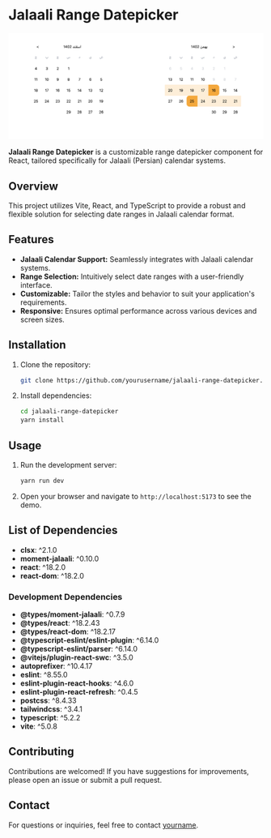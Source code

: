 # Jalaali Range Datepicker

![Jalaali Range Datepicker](public/demo.png)

**Jalaali Range Datepicker** is a customizable range datepicker component for React, tailored specifically for Jalaali (Persian) calendar systems.

## Overview

This project utilizes Vite, React, and TypeScript to provide a robust and flexible solution for selecting date ranges in Jalaali calendar format.

## Features

- **Jalaali Calendar Support:** Seamlessly integrates with Jalaali calendar systems.
- **Range Selection:** Intuitively select date ranges with a user-friendly interface.
- **Customizable:** Tailor the styles and behavior to suit your application's requirements.
- **Responsive:** Ensures optimal performance across various devices and screen sizes.

## Installation

1. Clone the repository:

   ```bash
   git clone https://github.com/yourusername/jalaali-range-datepicker.git
   ```

2. Install dependencies:

   ```bash
   cd jalaali-range-datepicker
   yarn install
   ```

## Usage

1. Run the development server:

   ```bash
   yarn run dev
   ```

2. Open your browser and navigate to `http://localhost:5173` to see the demo.


## List of Dependencies

- **clsx**: ^2.1.0
- **moment-jalaali**: ^0.10.0
- **react**: ^18.2.0
- **react-dom**: ^18.2.0

### Development Dependencies

- **@types/moment-jalaali**: ^0.7.9
- **@types/react**: ^18.2.43
- **@types/react-dom**: ^18.2.17
- **@typescript-eslint/eslint-plugin**: ^6.14.0
- **@typescript-eslint/parser**: ^6.14.0
- **@vitejs/plugin-react-swc**: ^3.5.0
- **autoprefixer**: ^10.4.17
- **eslint**: ^8.55.0
- **eslint-plugin-react-hooks**: ^4.6.0
- **eslint-plugin-react-refresh**: ^0.4.5
- **postcss**: ^8.4.33
- **tailwindcss**: ^3.4.1
- **typescript**: ^5.2.2
- **vite**: ^5.0.8


## Contributing

Contributions are welcomed! If you have suggestions for improvements, please open an issue or submit a pull request.


## Contact

For questions or inquiries, feel free to contact [yourname](mailto:aliaharian5@gmail.com).